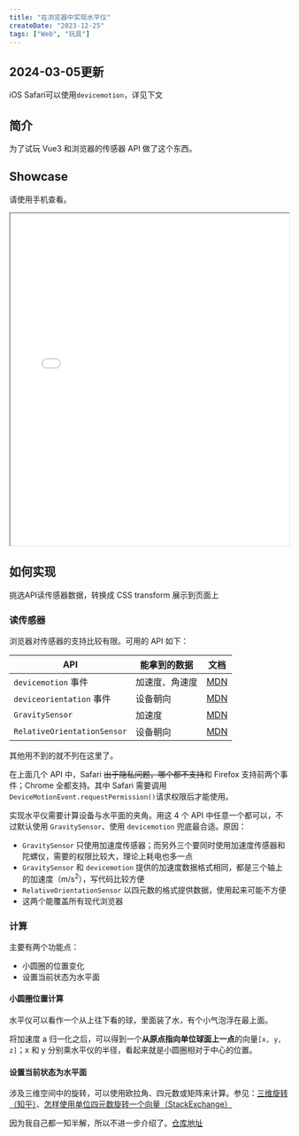 ```yaml
---
title: "在浏览器中实现水平仪"
createDate: "2023-12-25"
tags: ["Web", "玩具"]
---
```


## 2024-03-05更新

iOS Safari可以使用`devicemotion`，详见下文

## 简介

为了试玩 Vue3 和浏览器的传感器 API 做了这个东西。

## Showcase

请使用手机查看。

<iframe style="width:100%;height:600px" src="./dist/index.html"></iframe>

## 如何实现

挑选API读传感器数据，转换成 CSS transform 展示到页面上

### 读传感器

浏览器对传感器的支持比较有限。可用的 API 如下：

| API                         | 能拿到的数据   | 文档                                                                                   |
| --------------------------- | -------------- | -------------------------------------------------------------------------------------- |
| `devicemotion` 事件         | 加速度、角速度 | [MDN](https://developer.mozilla.org/en-US/docs/Web/API/Window/devicemotion_event)      |
| `deviceorientation` 事件    | 设备朝向       | [MDN](https://developer.mozilla.org/en-US/docs/Web/API/Window/deviceorientation_event) |
| `GravitySensor`             | 加速度         | [MDN](https://developer.mozilla.org/en-US/docs/Web/API/GravitySensor)                  |
| `RelativeOrientationSensor` | 设备朝向       | [MDN](https://developer.mozilla.org/en-US/docs/Web/API/RelativeOrientationSensor)      |

其他用不到的就不列在这里了。

在上面几个 API 中，Safari ~~出于隐私问题，哪个都不支持~~和 Firefox 支持前两个事件；Chrome 全都支持。其中 Safari 需要调用`DeviceMotionEvent.requestPermission()`请求权限后才能使用。

实现水平仪需要计算设备与水平面的夹角。用这 4 个 API 中任意一个都可以，不过默认使用 `GravitySensor`、使用 `devicemotion` 兜底最合适。原因：

- `GravitySensor` 只使用加速度传感器；而另外三个要同时使用加速度传感器和陀螺仪，需要的权限比较大，理论上耗电也多一点
- `GravitySensor` 和 `devicemotion` 提供的加速度数据格式相同，都是三个轴上的加速度（m/s<sup>2</sup>），写代码比较方便
- `RelativeOrientationSensor` 以四元数的格式提供数据，使用起来可能不方便
- 这两个能覆盖所有现代浏览器

### 计算

主要有两个功能点：

- 小圆圈的位置变化
- 设置当前状态为水平面

#### 小圆圈位置计算

水平仪可以看作一个从上往下看的球，里面装了水，有个小气泡浮在最上面。

将加速度 a 归一化之后，可以得到一个**从原点指向单位球面上一点**的向量`[x, y, z]`；x 和 y 分别乘水平仪的半径，看起来就是小圆圈相对于中心的位置。

#### 设置当前状态为水平面

涉及三维空间中的旋转，可以使用欧拉角、四元数或矩阵来计算。参见：[三维旋转（知乎）](https://zhuanlan.zhihu.com/p/135951128)、[怎样使用单位四元数旋转一个向量（StackExchange）](https://math.stackexchange.com/questions/40164/how-do-you-rotate-a-vector-by-a-unit-quaternion)

因为我自己都一知半解，所以不进一步介绍了。[仓库地址](https://github.com/nyonsama/libdgc-static/tree/main/packages/play-accelerometer)
